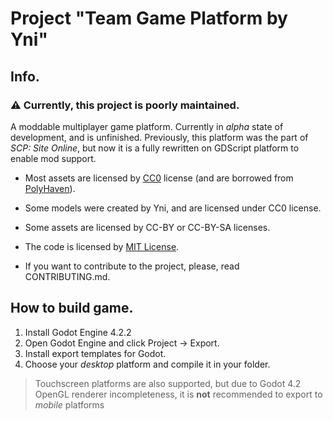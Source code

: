 # Project "Team Game Platform by Yni"
## Info.
### ⚠ Currently, this project is poorly maintained.
A moddable multiplayer game platform. Currently in *alpha* state of development, and is unfinished.
Previously, this platform was the part of *SCP: Site Online*, but now it is a fully rewritten on GDScript platform to enable mod support.

- Most assets are licensed by [CC0](https://creativecommons.org/public-domain/cc0/) license (and are borrowed from [PolyHaven](https://polyhaven.com/models)).
- Some models were created by Yni, and are licensed under CC0 license.
- Some assets are licensed by CC-BY or CC-BY-SA licenses.

- The code is licensed by [MIT License](/LICENSE.MIT).

- If you want to contribute to the project, please, read CONTRIBUTING.md.

## How to build game.

1. Install Godot Engine 4.2.2
2. Open Godot Engine and click Project -> Export.
3. Install export templates for Godot.
4. Choose your *desktop* platform and compile it in your folder. 

> Touchscreen platforms are also supported, but due to Godot 4.2 OpenGL renderer incompleteness, it is **not** recommended to export to *mobile* platforms